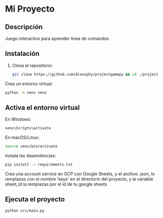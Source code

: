 # Mi Proyecto

## Descripción

Juego interactivo para aprender linea de comandos

## Instalación

1. Clona el repositorio:

   ```bash
   git clone https://github.com/Alanzphy/projectgamepy && cd ./projectgamepy
   ```

Crea un entorno virtual:

  ```bash
python -m venv venv
  ```

## Activa el entorno virtual

En Windows:

  ```bash
venv\Scripts\activate
  ```

En macOS/Linux:

  ```bash
source venv/bin/activate
  ```

Instala las dependencias:

  ```bash
pip install -r requirements.txt
  ```

Crea una account service en GCP con Google Sheets, y el archivo .json, lo remplazas con el nombre 'keys' en el directorio del
proyecto, y la variable sheet_id la remplazas por el id de tu google sheets

## Ejecuta el proyecto

  ```bash
python src/main.py
  ```

